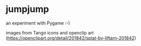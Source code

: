 jumpjump
========

an experiment with Pygame :-)

images from Tango icons and openclip art (https://openclipart.org/detail/201842/splat-by-liftarn-201842)

